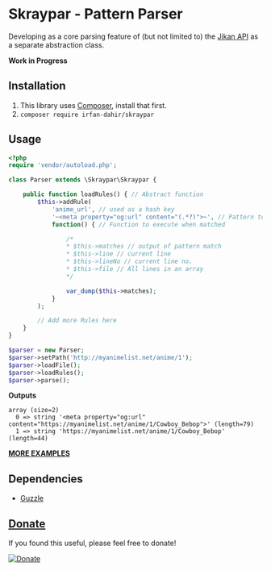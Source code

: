 # Skraypar - Pattern Parser
Developing as a core parsing feature of (but not limited to) the [Jikan API](https://github.com/jikan-me) as a separate abstraction class.

**Work in Progress**


## Installation
1. This library uses [Composer](https://getcomposer.org), install that first.
2. `composer require irfan-dahir/skraypar`

## Usage
```php
<?php
require 'vendor/autoload.php';

class Parser extends \Skraypar\Skraypar {

	public function loadRules() { // Abstract function
		$this->addRule(
			'anime_url', // used as a hash key
			'~<meta property="og:url" content="(.*?)">~', // Pattern to match
			function() { // Function to execute when matched

				/*
				* $this->matches // output of pattern match
				* $this->line // current line
				* $this->lineNo // current line no.
				* $this->file // All lines in an array
				*/

				var_dump($this->matches);
			}
		);

		// Add more Rules here
	}
}

$parser = new Parser;
$parser->setPath('http://myanimelist.net/anime/1');
$parser->loadFile();
$parser->loadRules();
$parser->parse();
```

**Outputs**
```
array (size=2)
  0 => string '<meta property="og:url" content="https://myanimelist.net/anime/1/Cowboy_Bebop">' (length=79)
  1 => string 'https://myanimelist.net/anime/1/Cowboy_Bebop' (length=44)
```

**[MORE EXAMPLES](https://github.com/irfan-dahir/skraypar/tree/master/examples)**

## Dependencies
- [Guzzle](https://github.com/guzzle/guzzle)

## [Donate](https://liberapay.com/Nekomata/donate)
If you found this useful, please feel free to donate!

[![Donate](https://liberapay.com/assets/widgets/donate.svg)](https://liberapay.com/Nekomata/donate "Donate using Liberapay")